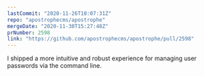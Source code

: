 ```yaml
---
lastCommit: "2020-11-26T10:07:31Z"
repo: "apostrophecms/apostrophe"
mergeDate: "2020-11-30T15:27:48Z"
prNumber: 2598
link: "https://github.com/apostrophecms/apostrophe/pull/2598"
---
```


I shipped a more intuitive and robust experience for managing user passwords via the command line.